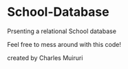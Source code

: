 # School-Database
Prsenting a relational School database 

Feel free to mess around with this code!

created by Charles Muiruri
